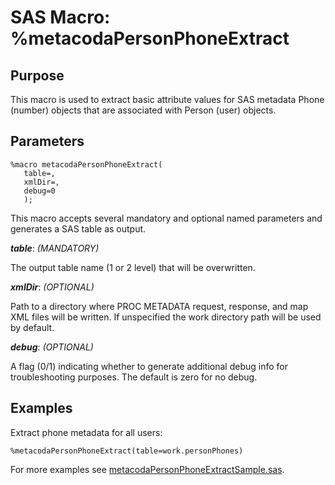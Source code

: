 # SAS Macro: %metacodaPersonPhoneExtract

## Purpose

This macro is used to extract basic attribute values for SAS metadata Phone (number)
objects that are associated with Person (user) objects.

## Parameters

    %macro metacodaPersonPhoneExtract(
       table=,
       xmlDir=,
       debug=0
       );

This macro accepts several mandatory and optional named parameters and generates a SAS table
as output.

***table***: _(MANDATORY)_

The output table name (1 or 2 level) that will be overwritten.

***xmlDir***: _(OPTIONAL)_
 
Path to a directory where PROC METADATA request, response, and map XML files will be written.
If unspecified the work directory path will be used by default.

***debug***: _(OPTIONAL)_

A flag (0/1) indicating whether to generate additional debug info for troubleshooting purposes.
The default is zero for no debug.

## Examples

Extract phone metadata for all users:
 
    %metacodaPersonPhoneExtract(table=work.personPhones)

For more examples see [metacodaPersonPhoneExtractSample.sas](https://github.com/Metacoda/idsync-utils/blob/master/samples/metacodaPersonPhoneExtractSample.sas).